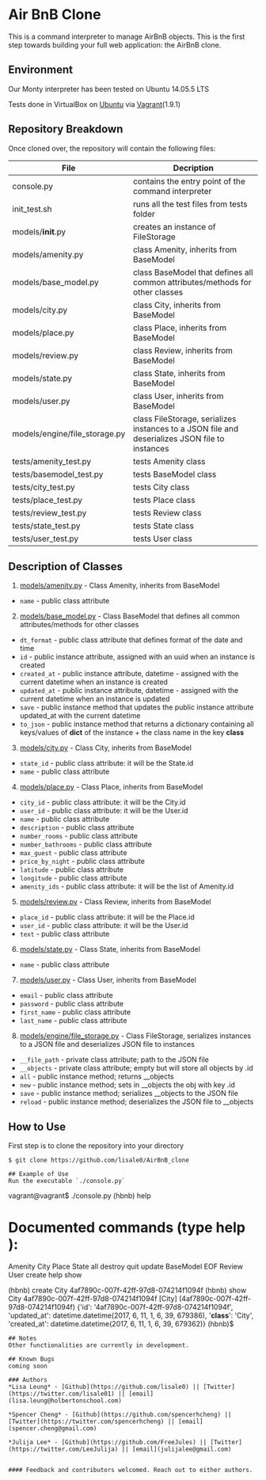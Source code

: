 # Air BnB Clone

This is a command interpreter to manage AirBnB objects. This is the first step towards building your full web application: the AirBnB clone. 

## Environment
Our Monty interpreter has been tested on Ubuntu 14.05.5 LTS

Tests done in VirtualBox on [Ubuntu](https://atlas.hashicorp.com/ubuntu/boxes/trusty64) via [Vagrant](https://www.vagrantup.com/)(1.9.1)

## Repository Breakdown
Once cloned over, the repository will contain the following files:

|   **File**    |  **Decription**                       |
|---------------|---------------------------------------|
| console.py   | contains the entry point of the command interpreter           |
| init_test.sh      | runs all the test files from tests folder        |
| models/__init__.py | creates an instance of FileStorage |
| models/amenity.py | class Amenity, inherits from BaseModel |
| models/base_model.py | class BaseModel that defines all common attributes/methods for other classes |
| models/city.py | class City, inherits from BaseModel |
| models/place.py | class Place, inherits from BaseModel |
| models/review.py | class Review, inherits from BaseModel |
| models/state.py | class State, inherits from BaseModel |
| models/user.py | class User, inherits from BaseModel |
| models/engine/file_storage.py | class FileStorage, serializes instances to a JSON file and deserializes JSON file to instances |
| tests/amenity_test.py | tests Amenity class |
| tests/basemodel_test.py | tests BaseModel class |
| tests/city_test.py | tests City class |
| tests/place_test.py | tests Place class |
| tests/review_test.py | tests Review class |
| tests/state_test.py | tests State class |
| tests/user_test.py | tests User class |

## Description of Classes
1. [models/amenity.py](models/amenity.py) - Class Amenity, inherits from BaseModel
  * ``name`` - public class attribute
2. [models/base_model.py](models/base_model.py) - Class BaseModel that defines all common attributes/methods for other classes
  * ``dt_format`` - public class attribute that defines format of the date and time
  * ``id`` - public instance attribute, assigned with an uuid when an instance is created
  * ``created_at`` - public instance attribute, datetime - assigned with the current datetime when an instance is created
  * ``updated_at`` - public instance attribute, datetime - assigned with the current datetime when an instance is updated
  * ``save`` - public instance method that updates the public instance attribute updated_at with the current datetime
  * ``to_json`` - public instance method that returns a dictionary containing all keys/values of __dict__ of the instance + the class name in the key __class__
3. [models/city.py](models/city.py) - Class City, inherits from BaseModel
  * ``state_id`` - public class attribute: it will be the State.id
  * ``name`` - public class attribute
4. [models/place.py](models/place.py) - Class Place, inherits from BaseModel
  * ``city_id`` - public class attribute: it will be the City.id
  * ``user_id`` - public class attribute: it will be the User.id
  * ``name`` - public class attribute
  * ``description`` - public class attribute
  * ``number_rooms`` - public class attribute
  * ``number_bathrooms`` - public class attribute
  * ``max_guest`` - public class attribute
  * ``price_by_night`` - public class attribute
  * ``latitude`` - public class attribute
  * ``longitude`` - public class attribute
  * ``amenity_ids`` - public class attribute: it will be the list of Amenity.id
5. [models/review.py](models/review.py) - Class Review, inherits from BaseModel
  * ``place_id`` - public class attribute: it will be the Place.id
  * ``user_id`` - public class attribute: it will be the User.id
  * ``text`` - public class attribute
6. [models/state.py](models/state.py) - Class State, inherits from BaseModel
  * ``name`` - public class attribute
7. [models/user.py](models/user.py) - Class User, inherits from BaseModel
  * ``email`` - public class attribute
  * ``password`` - public class attribute
  * ``first_name`` - public class attribute
  * ``last_name`` - public class attribute
8. [models/engine/file_storage.py](models/engine/file_storage.py) - Class FileStorage, serializes instances to a JSON file and deserializes JSON file to instances
  * ``__file_path`` - private class attribute; path to the JSON file
  * ``__objects`` - private class attribute; empty but will store all objects by <class name>.id
  * ``all`` - public instance method; returns __objects
  * ``new`` - public instance method; sets in __objects the obj with key <obj class name>.id
  * ``save`` - public instance method; serializes __objects to the JSON file
  * ``reload`` - public instance method; deserializes the JSON file to __objects

## How to Use
First step is to clone the repository into your directory
```
$ git clone https://github.com/lisale0/AirBnB_clone

## Example of Use
Run the executable `./console.py`
```
vagrant@vagrant$ ./console.py
(hbnb) help

Documented commands (type help <topic>):
========================================
Amenity    City  Place   State  all     destroy  quit  update
BaseModel  EOF   Review  User   create  help     show

(hbnb) create City
4af7890c-007f-42ff-97d8-074214f1094f
(hbnb) show City 4af7890c-007f-42ff-97d8-074214f1094f
[City] (4af7890c-007f-42ff-97d8-074214f1094f) {'id': '4af7890c-007f-42ff-97d8-074214f1094f', 'updated_at': datetime.datetime(2017, 6, 11, 1, 6, 39, 679386), '__class__': 'City', 'created_at': datetime.datetime(2017, 6, 11, 1, 6, 39, 679362)}
(hbnb)$
```
## Notes
Other functionalities are currently in development.

## Known Bugs
coming soon

### Authors
*Lisa Leung* - [Github](https://github.com/lisale0) || [Twitter](https://twitter.com/lisale01) || [email](lisa.leung@holbertonschool.com)

*Spencer Cheng* - [Github](https://github.com/spencerhcheng) || [Twitter](https://twitter.com/spencerhcheng) || [email](spencer.cheng@gmail.com)

*Julija Lee* - [Github](https://github.com/FreeJules) || [Twitter](https://twitter.com/LeeJulija) || [email](julijalee@gmail.com)


#### Feedback and contributors welcomed. Reach out to either authors.

